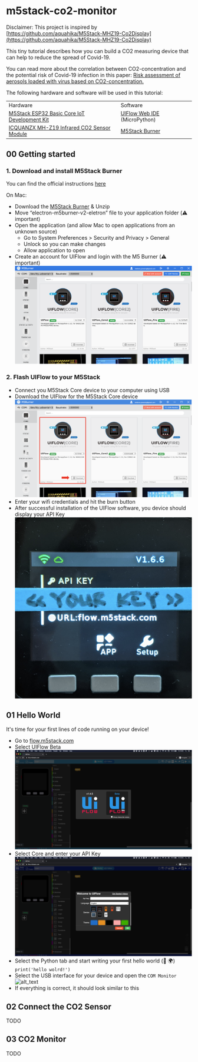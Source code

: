 # m5stack-co2-monitor

Disclaimer: This project is inspired by [https://github.com/aquahika/M5Stack-MHZ19-Co2Display](https://github.com/aquahika/M5Stack-MHZ19-Co2Display)

This tiny tutorial describes how you can build a CO2 measuring device that can help to reduce the spread of Covid-19. 

You can read more about the correlation between CO2-concentration and the potential risk of Covid-19 infection in this paper: [Risk assessment of aerosols loaded with virus based on CO2-concentration.](https://depositonce.tu-berlin.de/bitstream/11303/11478.3/9/hartmann_kriegel_2020_en_v3.pdf)

The following hardware and software will be used in this tutorial:

<table>
  <tr>
   <td>Hardware</td>
   <td>Software</td>
  </tr>
  <tr>
  <td><a href="https://eckstein-shop.de/M5Stack-ESP32-Basic-Core-IoT-Development-Kit">M5Stack ESP32 Basic Core IoT Development Kit</a></td>
  <td><a href="https://flow.m5stack.com/">UIFlow Web IDE</a> (MicroPython)</td>
  </tr>
  <tr>
   <td><a href="https://www.amazon.de/-/en/gp/product/B07VD15YRP/ref=ppx_yo_dt_b_asin_image_o01_s00?ie=UTF8&psc=1">ICQUANZX MH-Z19 Infrared CO2 Sensor Module</a></td>
   <td><a href="https://m5stack.oss-cn-shenzhen.aliyuncs.com/resource/software/M5Burner_MacOS.zip">M5Stack Burner</a></td>
  </tr>
</table>



## 00 Getting started

### 1. Download and install M5Stack Burner
You can find the official instructions [here](https://m5stack.github.io/UIFlow_doc/en/en/base/Update.html)

On Mac:
*   Download the <a href="https://m5stack.oss-cn-shenzhen.aliyuncs.com/resource/software/M5Burner_MacOS.zip">M5Stack Burner</a> & Unzip
*   Move “electron-m5burner-v2-eletron” file to your application folder (:warning: important)
*   Open the application (and allow Mac to open applications from an unknown source)
    *   Go to System Preferences > Security and Privacy > General
    *   Unlock so you can make changes
    *   Allow application to open
*   Create an account for UIFlow and login with the M5 Burner (:warning: important)
![alt_text](images/M5Burner_Setup.png)

### 2. Flash UIFlow to your M5Stack
* Connect you M5Stack Core device to your computer using USB
* Download the UIFlow for the M5Stack Core device
![alt_text](images/M5Burner_Download.png)
* Enter your wifi credentials and hit the burn button
* After successful installation of the UIFlow software, you device should display your API Key
![alt_text](images/M5Stack_APIKey.png)


## 01 Hello World
It's time for your first lines of code running on your device!
* Go to <a href="https://flow.m5stack.com/">flow.m5stack.com</a>
* Select UIFlow Beta
![alt_text](images/UIFlow_Version.png)
* Select Core and enter your API Key
![alt_text](images/UIFlow_SetupDevice.png)
* Select the Python tab and start writing your first hello world (:wave: :earth_africa:)
```print('hello wolrd!')```
* Select the USB interface for your device and open the ```COM Monitor```
![alt_text](images/M5Burner_Connect.png)
* If everything is correct, it should look similar to  this

## 02 Connect the CO2 Sensor
TODO

## 03 CO2 Monitor
TODO